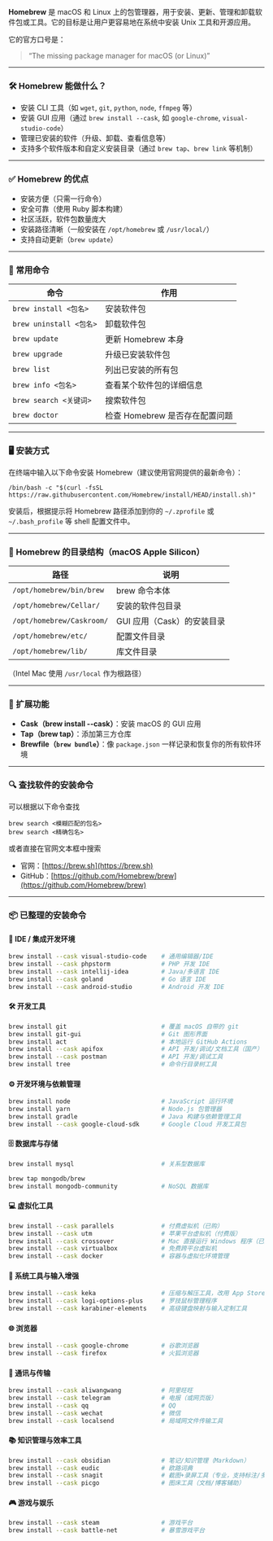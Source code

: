 **Homebrew** 是 macOS 和 Linux 上的包管理器，用于安装、更新、管理和卸载软件包或工具。它的目标是让用户更容易地在系统中安装 Unix 工具和开源应用。

它的官方口号是：

> “The missing package manager for macOS (or Linux)”

---

### 🛠️ Homebrew 能做什么？

- 安装 CLI 工具（如 `wget`, `git`, `python`, `node`, `ffmpeg` 等）
- 安装 GUI 应用（通过 `brew install --cask`, 如 `google-chrome`, `visual-studio-code`）
- 管理已安装的软件（升级、卸载、查看信息等）
- 支持多个软件版本和自定义安装目录（通过 `brew tap`、`brew link` 等机制）

---

### ✅ Homebrew 的优点

- 安装方便（只需一行命令）
- 安全可靠（使用 Ruby 脚本构建）
- 社区活跃，软件包数量庞大
- 安装路径清晰（一般安装在 `/opt/homebrew` 或 `/usr/local/`）
- 支持自动更新（`brew update`）

---

### 🔧 常用命令

| 命令                    | 作用                           |
| ----------------------- | ------------------------------ |
| `brew install <包名>`   | 安装软件包                     |
| `brew uninstall <包名>` | 卸载软件包                     |
| `brew update`           | 更新 Homebrew 本身             |
| `brew upgrade`          | 升级已安装软件包               |
| `brew list`             | 列出已安装的所有包             |
| `brew info <包名>`      | 查看某个软件包的详细信息       |
| `brew search <关键词>`  | 搜索软件包                     |
| `brew doctor`           | 检查 Homebrew 是否存在配置问题 |

---

### 🖥️ 安装方式

在终端中输入以下命令安装 Homebrew（建议使用官网提供的最新命令）：

```shell
/bin/bash -c "$(curl -fsSL https://raw.githubusercontent.com/Homebrew/install/HEAD/install.sh)"
```

安装后，根据提示将 Homebrew 路径添加到你的 `~/.zprofile` 或 `~/.bash_profile` 等 shell 配置文件中。

---

### 📁 Homebrew 的目录结构（macOS Apple Silicon）

| 路径                      | 说明                       |
| ------------------------- | -------------------------- |
| `/opt/homebrew/bin/brew`  | brew 命令本体              |
| `/opt/homebrew/Cellar/`   | 安装的软件包目录           |
| `/opt/homebrew/Caskroom/` | GUI 应用（Cask）的安装目录 |
| `/opt/homebrew/etc/`      | 配置文件目录               |
| `/opt/homebrew/lib/`      | 库文件目录                 |

（Intel Mac 使用 `/usr/local` 作为根路径）

---

### 🔌 扩展功能

- **Cask（brew install --cask）**：安装 macOS 的 GUI 应用
- **Tap（brew tap）**：添加第三方仓库
- **Brewfile（`brew bundle`）**：像 `package.json` 一样记录和恢复你的所有软件环境

---

### 🔍 查找软件的安装命令

可以根据以下命令查找

```shell
brew search <模糊匹配的包名>
brew search <精确包名>
```

或者直接在官网文本框中搜索

- 官网：[https://brew.sh](https://brew.sh)
- GitHub：[https://github.com/Homebrew/brew](https://github.com/Homebrew/brew)

---

### 📦 已整理的安装命令

#### 📝 IDE / 集成开发环境

```sh
brew install --cask visual-studio-code    # 通用编辑器/IDE
brew install --cask phpstorm              # PHP 开发 IDE
brew install --cask intellij-idea         # Java/多语言 IDE
brew install --cask goland                # Go 语言 IDE
brew install --cask android-studio        # Android 开发 IDE
```

#### 🛠️ 开发工具

```sh
brew install git                          # 覆盖 macOS 自带的 git
brew install git-gui                      # Git 图形界面
brew install act                          # 本地运行 GitHub Actions
brew install --cask apifox                # API 开发/调试/文档工具（国产）
brew install --cask postman               # API 开发/调试工具
brew install tree                         # 命令行目录树工具
```

#### ⚙️ 开发环境与依赖管理

```sh
brew install node                         # JavaScript 运行环境
brew install yarn                         # Node.js 包管理器
brew install gradle                       # Java 构建与依赖管理工具
brew install --cask google-cloud-sdk      # Google Cloud 开发工具包
```

#### 🗄️ 数据库与存储

```sh
brew install mysql                        # 关系型数据库

brew tap mongodb/brew
brew install mongodb-community            # NoSQL 数据库
```

#### 💻 虚拟化工具

```sh
brew install --cask parallels             # 付费虚拟机（已购）
brew install --cask utm                   # 苹果平台虚拟机（付费版）
brew install --cask crossover             # Mac 直接运行 Windows 程序（已购 2024）
brew install --cask virtualbox            # 免费跨平台虚拟机
brew install --cask docker                # 容器与虚拟化环境管理

```

#### 🧩 系统工具与输入增强

```sh
brew install --cask keka                  # 压缩与解压工具，改用 App Store 付费版
brew install --cask logi-options-plus     # 罗技鼠标管理程序
brew install --cask karabiner-elements    # 高级键盘映射与输入定制工具
```

#### 🌐 浏览器

```sh
brew install --cask google-chrome         # 谷歌浏览器
brew install --cask firefox               # 火狐浏览器
```

#### 📡 通讯与传输

```sh
brew install --cask aliwangwang           # 阿里旺旺
brew install --cask telegram              # 电报（或网页版）
brew install --cask qq                    # QQ
brew install --cask wechat                # 微信
brew install --cask localsend             # 局域网文件传输工具
```

#### 📚 知识管理与效率工具

```sh
brew install --cask obsidian              # 笔记/知识管理（Markdown）
brew install --cask eudic                 # 欧路词典
brew install --cask snagit                # 截图+录屏工具（专业，支持标注/多窗口）
brew install --cask picgo                 # 图床工具（文档/博客辅助）
```

#### 🎮 游戏与娱乐

```sh
brew install --cask steam                 # 游戏平台
brew install --cask battle-net            # 暴雪游戏平台
```
